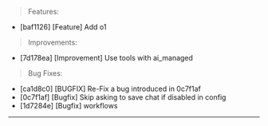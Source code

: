 > Features:
- [baf1126] [Feature] Add o1

> Improvements:
- [7d178ea] [Improvement] Use tools with ai_managed

> Bug Fixes:
- [ca1d8c0] [BUGFIX] Re-Fix a bug introduced in 0c7f1af
- [0c7f1af] [Bugfix] Skip asking to save chat if disabled in config
- [1d7284e] [Bugfix] workflows


---
